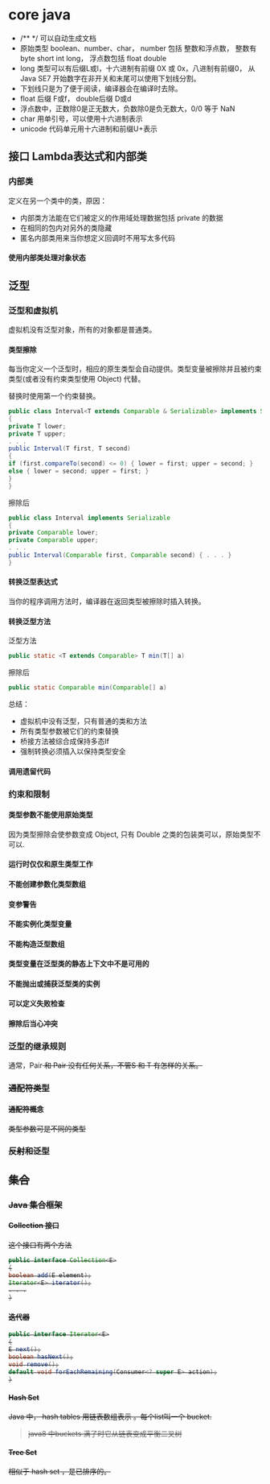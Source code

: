 # core java

* /** */ 可以自动生成文档
* 原始类型 boolean、number、char， number 包括 整数和浮点数， 整数有 byte short int long， 浮点数包括 float double
* long 类型可以有后缀L或l，十六进制有前缀 0X 或 0x，八进制有前缀0， 从Java SE7 开始数字在非开关和末尾可以使用下划线分割。
* 下划线只是为了便于阅读，编译器会在编译时去除。
* float 后缀 F或f， double后缀 D或d
* 浮点数中，正数除0是正无数大，负数除0是负无数大，0/0 等于 NaN
* char 用单引号，可以使用十六进制表示
* unicode 代码单元用十六进制和前缀U+表示

## 接口 Lambda表达式和内部类

### 内部类

定义在另一个类中的类，原因：

* 内部类方法能在它们被定义的作用域处理数据包括 private 的数据
* 在相同的包内对另外的类隐藏
* 匿名内部类用来当你想定义回调时不用写太多代码

#### 使用内部类处理对象状态

##  泛型

### 泛型和虚拟机

虚拟机没有泛型对象，所有的对象都是普通类。

#### 类型擦除

每当你定义一个泛型时，相应的原生类型会自动提供。类型变量被擦除并且被约束类型(或者没有约束类型使用 Object) 代替。

替换时使用第一个约束替换。 

```java
public class Interval<T extends Comparable & Serializable> implements Serializable
{
private T lower;
private T upper;
. . .
public Interval(T first, T second)
{
if (first.compareTo(second) <= 0) { lower = first; upper = second; }
else { lower = second; upper = first; }
}
}
```

擦除后

```java
public class Interval implements Serializable
{
private Comparable lower;
private Comparable upper;
. . .
public Interval(Comparable first, Comparable second) { . . . }
}
```

#### 转换泛型表达式

当你的程序调用方法时，编译器在返回类型被擦除时插入转换。

#### 转换泛型方法

泛型方法

```java
public static <T extends Comparable> T min(T[] a)
```

擦除后

```java
public static Comparable min(Comparable[] a)
```

总结：

* 虚拟机中没有泛型，只有普通的类和方法
* 所有类型参数被它们的约束替换
* 桥接方法被综合成保持多态lf
* 强制转换必须插入以保持类型安全

#### 调用遗留代码

### 约束和限制

#### 类型参数不能使用原始类型

因为类型擦除会使参数变成 Object, 只有 Double 之类的包装类可以，原始类型不可以.

#### 运行时仅仅和原生类型工作

#### 不能创建参数化类型数组

#### 变参警告

#### 不能实例化类型变量

#### 不能构造泛型数组

#### 类型变量在泛型类的静态上下文中不是可用的

#### 不能抛出或捕获泛型类的实例

#### 可以定义失败检查

#### 擦除后当心冲突

### 泛型的继承规则

通常，Pair<S> 和 Pair<T> 没有任何关系，不管S 和 T 有怎样的关系。

### 通配符类型

#### 通配符概念

类型参数可是不同的类型

### 反射和泛型

## 集合

### Java 集合框架 

#### Collection 接口

这个接口有两个方法  

```java
public interface Collection<E>
{
boolean add(E element);
Iterator<E> iterator();
. . .
}
```

#### 迭代器

```java
public interface Iterator<E>
{
E next();
boolean hasNext();
void remove();
default void forEachRemaining(Consumer<? super E> action);
}
```



#### Hash Set

Java 中， hash tables 用链表数组表示 。每个list叫一个 bucket.

> java8 中buckets 满了时它从链表变成平衡二叉树

#### Tree Set

相似于 hash set ，是已排序的。

